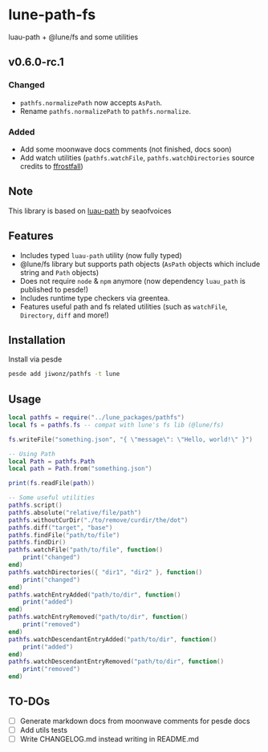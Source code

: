 # lune-path-fs
luau-path + @lune/fs and some utilities

## v0.6.0-rc.1
### Changed
- `pathfs.normalizePath` now accepts `AsPath`.
- Rename `pathfs.normalizePath` to `pathfs.normalize`.

### Added
- Add some moonwave docs comments (not finished, docs soon)
- Add watch utilities (`pathfs.watchFile`, `pathfs.watchDirectories` source credits to [ffrostfall](https://github.com/ffrostfall/lunePackages/blob/e6335a8c44957afbf1b00e3ecca37ac6a03af14d/watch/init.luau))

## Note
This library is based on [luau-path](https://github.com/seaofvoices/luau-path) by seaofvoices

## Features
- Includes typed `luau-path` utility (now fully typed)
- @lune/fs library but supports path objects (`AsPath` objects which include string and `Path` objects)
- Does not require `node` & `npm` anymore (now dependency `luau_path` is published to pesde!)
- Includes runtime type checkers via greentea.
- Features useful path and fs related utilities (such as `watchFile`, `Directory`, `diff` and more!)

## Installation
Install via pesde
```sh
pesde add jiwonz/pathfs -t lune
```

## Usage
```lua
local pathfs = require("../lune_packages/pathfs")
local fs = pathfs.fs -- compat with lune's fs lib (@lune/fs)

fs.writeFile("something.json", "{ \"message\": \"Hello, world!\" }")

-- Using Path
local Path = pathfs.Path
local path = Path.from("something.json")

print(fs.readFile(path))

-- Some useful utilities
pathfs.script()
pathfs.absolute("relative/file/path")
pathfs.withoutCurDir("./to/remove/curdir/the/dot")
pathfs.diff("target", "base")
pathfs.findFile("path/to/file")
pathfs.findDir()
pathfs.watchFile("path/to/file", function()
	print("changed")
end)
pathfs.watchDirectories({ "dir1", "dir2" }, function()
	print("changed")
end)
pathfs.watchEntryAdded("path/to/dir", function()
	print("added")
end)
pathfs.watchEntryRemoved("path/to/dir", function()
	print("removed")
end)
pathfs.watchDescendantEntryAdded("path/to/dir", function()
	print("added")
end)
pathfs.watchDescendantEntryRemoved("path/to/dir", function()
	print("removed")
end)

```

## TO-DOs
- [ ] Generate markdown docs from moonwave comments for pesde docs
- [ ] Add utils tests
- [ ] Write CHANGELOG.md instead writing in README.md
